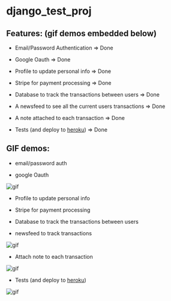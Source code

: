 # django_test_proj

## Features: (gif demos embedded below)

- Email/Password Authentication => Done

- Google Oauth => Done

- Profile to update personal info => Done

- Stripe for payment processing => Done

- Database to track the transactions between users => Done

- A newsfeed to see all the current users transactions => Done

- A note attached to each transaction => Done

- Tests (and deploy to [heroku](https://quiet-wildwood-86659.herokuapp.com)) => Done



## GIF demos:
- email/password auth

- google Oauth

![gif](https://cl.ly/f945d6eb4003/Screen%20Recording%202019-02-17%20at%2004.19%20PM.gif)



- Profile to update personal info

- Stripe for payment processing 

- Database to track the transactions between users

- newsfeed to track transactions

![gif](https://cl.ly/3ea448a04dc2/Screen%252520Recording%2525202019-02-17%252520at%25252004.31%252520PM.gif)



- Attach note to each transaction

![gif](https://cl.ly/fce8b7db2622/download/Screen%252520Recording%2525202019-02-17%252520at%25252004.35%252520PM.gif)



- Tests (and deploy to [heroku](https://quiet-wildwood-86659.herokuapp.com))

![gif](https://cl.ly/a2a36648b512/Screen%252520Recording%2525202019-02-17%252520at%25252004.44%252520PM.gif)

